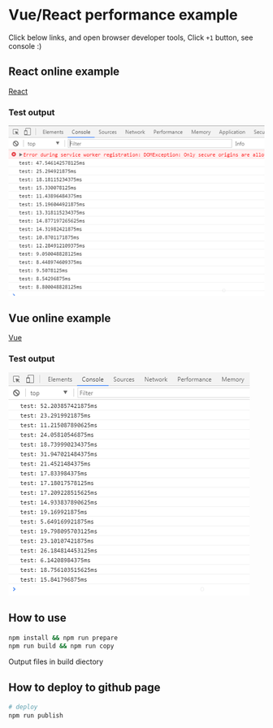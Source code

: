 # Vue/React performance example

Click below links, and open browser developer tools, Click `+1` button, see console :)

## React online example
[React](https://suhaotian.github.io/FE_Benchmark/react)

### Test output
![react output](./pics/react-p.png)

## Vue online example
[Vue](https://suhaotian.github.io/FE_Benchmark/vue)

### Test output
![vue output](./pics/vue-p.png)

## How to use

```bash
npm install && npm run prepare
npm run build && npm run copy
```

Output files in build diectory

## How to deploy to github page

```bash
# deploy
npm run publish
```
